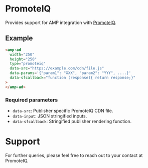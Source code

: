<!---
 Copyright 2019 The AMP HTML Authors. All Rights Reserved.

 Licensed under the Apache License, Version 2.0 (the "License");
 you may not use this file except in compliance with the License.
 You may obtain a copy of the License at

      http://www.apache.org/licenses/LICENSE-2.0

 Unless required by applicable law or agreed to in writing, software
 distributed under the License is distributed on an "AS-IS" BASIS,
 WITHOUT WARRANTIES OR CONDITIONS OF ANY KIND, either express or implied.
 See the License for the specific language governing permissions and
 limitations under the License.
-->

# PromoteIQ

Provides support for AMP integration with
[PromoteIQ](https://www.promoteiq.com/).

## Example

```html
<amp-ad
  width="250"
  height="250"
  type="promoteiq"
  data-src="https://example.com/cdn/file.js"
  data-params='{"param1": "XXX", "param2": "YYY", ....}'
  data-sfcallback="function (response){ return response;}"
>
</amp-ad>
```

### Required parameters

- `data-src`: Publisher specific PromoteIQ CDN file.
- `data-input`: JSON stringified inputs.
- `data-sfcallback`: Stringified publisher rendering function.

# Support

For further queries, please feel free to reach out to your contact at PromoteIQ.
